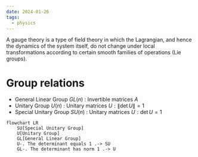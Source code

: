 ```yaml
---
date: 2024-01-26
tags:
  - physics
---
```

A gauge theory is a type of field theory in which the Lagrangian, and hence the dynamics of the system itself, do not change under local transformations according to certain smooth families of operations (Lie groups).

# Group relations

- General Linear Group $GL(n)$ : Invertible matrices $A$
- Unitary Group $U(n)$ : Unitary matrices $U: \| \det U \| = 1$  
- Special Unitary Group $SU(n)$ : Unitary matrices $U: \det U = 1$ 

```mermaid
flowchart LR
    SU[Special Unitary Group]
    U[Unitary Group]
    GL[General Linear Group]
	U-. The determinant equals 1 .-> SU
	GL-. The determinant has norm 1 .-> U
```

